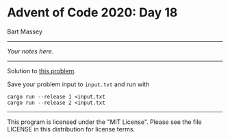 # Advent of Code 2020: Day 18
Bart Massey

---

*Your notes here.*

---

Solution to [this problem](https://adventofcode.com/2020/day/18).

Save your problem input to `input.txt` and run with

    cargo run --release 1 <input.txt
    cargo run --release 2 <input.txt

---

This program is licensed under the "MIT License".
Please see the file LICENSE in this distribution
for license terms.
